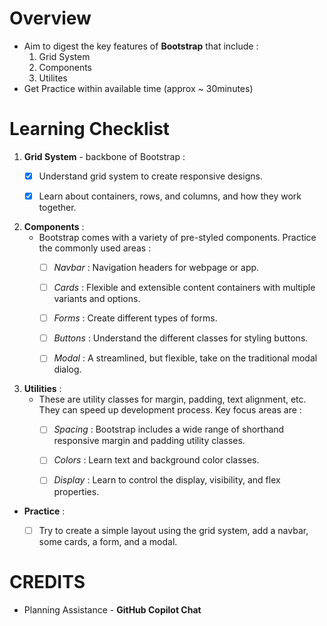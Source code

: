 # Overview
- Aim to digest the key features of **Bootstrap** that include :
    1. Grid System
    2. Components
    3. Utilites
- Get Practice within available time (approx ~ 30minutes)


# Learning Checklist
1. **Grid System** - backbone of Bootstrap : 
    - [X] Understand grid system to create responsive designs. 
    - [X] Learn about containers, rows, and columns, and how they work together.


2. **Components** : 
    - Bootstrap comes with a variety of pre-styled components. Practice the commonly used areas :
        - [ ] *Navbar* : Navigation headers for webpage or app.
        - [ ] *Cards* : Flexible and extensible content containers with multiple variants and options.
        - [ ] *Forms* : Create different types of forms.
        - [ ] *Buttons* : Understand the different classes for styling buttons.
        - [ ] *Modal* : A streamlined, but flexible, take on the traditional modal dialog.


3. **Utilities** : 
    - These are utility classes for margin, padding, text alignment, etc. They can speed up development process. Key focus areas are :
        - [ ] *Spacing* : Bootstrap includes a wide range of shorthand responsive margin and padding utility classes.
        - [ ] *Colors* : Learn text and background color classes.
        - [ ] *Display* : Learn to control the display, visibility, and flex properties.


- **Practice** : 
    - [ ] Try to create a simple layout using the grid system, add a navbar, some cards, a form, and a modal.


# CREDITS
- Planning Assistance - **GitHub Copilot Chat**